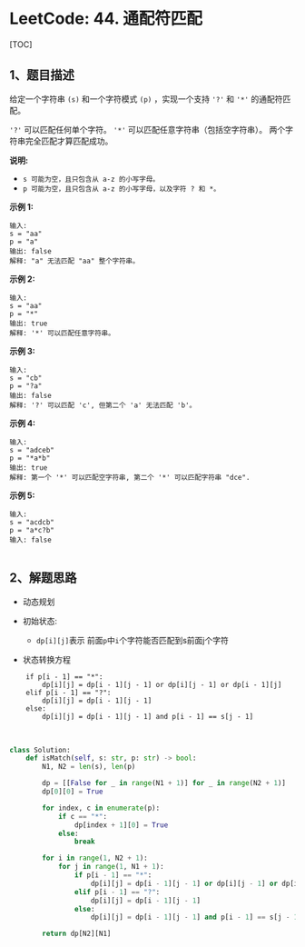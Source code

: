 # LeetCode: 44. 通配符匹配

[TOC]

## 1、题目描述

给定一个字符串 `(s)` 和一个字符模式 `(p)` ，实现一个支持 `'?'` 和 `'*'` 的通配符匹配。

`'?'` 可以匹配任何单个字符。
`'*'` 可以匹配任意字符串（包括空字符串）。
两个字符串完全匹配才算匹配成功。

**说明:**

- `s 可能为空，且只包含从 a-z 的小写字母。`
- `p 可能为空，且只包含从 a-z 的小写字母，以及字符 ? 和 *。`

**示例 1:**

```
输入:
s = "aa"
p = "a"
输出: false
解释: "a" 无法匹配 "aa" 整个字符串。
```

**示例 2:**

```
输入:
s = "aa"
p = "*"
输出: true
解释: '*' 可以匹配任意字符串。
```


**示例 3:**

```
输入:
s = "cb"
p = "?a"
输出: false
解释: '?' 可以匹配 'c', 但第二个 'a' 无法匹配 'b'。
```


**示例 4:**

```
输入:
s = "adceb"
p = "*a*b"
输出: true
解释: 第一个 '*' 可以匹配空字符串, 第二个 '*' 可以匹配字符串 "dce".
```


**示例 5:**

```
输入:
s = "acdcb"
p = "a*c?b"
输入: false


```




## 2、解题思路

- 动态规划

- 初始状态:

  - `dp[i][j]`表示 前面`p`中`i`个字符能否匹配到s前面j个字符

- 状态转换方程

```
    if p[i - 1] == "*":
        dp[i][j] = dp[i - 1][j - 1] or dp[i][j - 1] or dp[i - 1][j]
    elif p[i - 1] == "?":
        dp[i][j] = dp[i - 1][j - 1]
    else:
        dp[i][j] = dp[i - 1][j - 1] and p[i - 1] == s[j - 1]
```

​    

```python
class Solution:
    def isMatch(self, s: str, p: str) -> bool:
        N1, N2 = len(s), len(p)

        dp = [[False for _ in range(N1 + 1)] for _ in range(N2 + 1)]
        dp[0][0] = True

        for index, c in enumerate(p):
            if c == "*":
                dp[index + 1][0] = True
            else:
                break

        for i in range(1, N2 + 1):
            for j in range(1, N1 + 1):
                if p[i - 1] == "*":
                    dp[i][j] = dp[i - 1][j - 1] or dp[i][j - 1] or dp[i - 1][j]
                elif p[i - 1] == "?":
                    dp[i][j] = dp[i - 1][j - 1]
                else:
                    dp[i][j] = dp[i - 1][j - 1] and p[i - 1] == s[j - 1]

        return dp[N2][N1]
```

